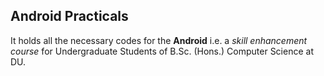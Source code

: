 ## Android Practicals

It holds all the necessary codes for the **Android** i.e. a _skill enhancement course_ for Undergraduate Students of B.Sc. (Hons.) Computer Science at DU.

